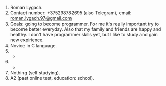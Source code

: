 1. Roman Lygach.
2. Contact number: +375298782695 (also Telegram), email: roman.lygach.97@gmail.com
3. Goals: going to become programmer. 
   For me it's really important try to become better everyday. Also that my family and friends are happy and healthy.
   I don't have programmer skills yet, but I like to study and gain new expirience. 
4. Novice in C language.
5. -
6. -
7. Nothing (self studying).
8. A2 (past online test, education: school).
